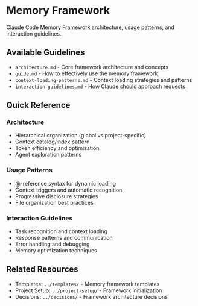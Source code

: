 # Memory Framework

Claude Code Memory Framework architecture, usage patterns, and interaction guidelines.

## Available Guidelines

- `architecture.md` - Core framework architecture and concepts
- `guide.md` - How to effectively use the memory framework
- `context-loading-patterns.md` - Context loading strategies and patterns
- `interaction-guidelines.md` - How Claude should approach requests

## Quick Reference

### Architecture

- Hierarchical organization (global vs project-specific)
- Context catalog/index pattern
- Token efficiency and optimization
- Agent exploration patterns

### Usage Patterns

- @-reference syntax for dynamic loading
- Context triggers and automatic recognition
- Progressive disclosure strategies
- File organization best practices

### Interaction Guidelines

- Task recognition and context loading
- Response patterns and communication
- Error handling and debugging
- Memory optimization techniques

## Related Resources

- Templates: `../templates/` - Memory framework templates
- Project Setup: `../project-setup/` - Framework initialization
- Decisions: `../decisions/` - Framework architecture decisions
